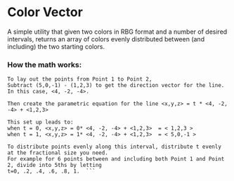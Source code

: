 # Color Vector

A simple utility that given two colors in RBG format and a number of desired intervals, returns an array of colors
evenly distributed between (and including) the two starting colors.

### How the math works:

```Point 1:  (1,2,3)    Point 2:  (5, 0, -1).  
To lay out the points from Point 1 to Point 2,
Subtract (5,0,-1) - (1,2,3) to get the direction vector for the line.  In this case, <4, -2, -4>.

Then create the parametric equation for the line <x,y,z> = t * <4, -2, -4> + <1,2,3>

This set up leads to: 
when t = 0, <x,y,z> = 0* <4, -2, -4> + <1,2,3>  = < 1,2,3 >
when t = 1, <x,y,z> = 1* <4, -2, -4> + <1,2,3>  = < 5,0,-1 >

To distribute points evenly along this interval, distribute t evenly at the fractional size you need.  
For example for 6 points between and including both Point 1 and Point 2, divide into 5ths by letting 
t=0, .2, .4, .6, .8, 1.  ```
